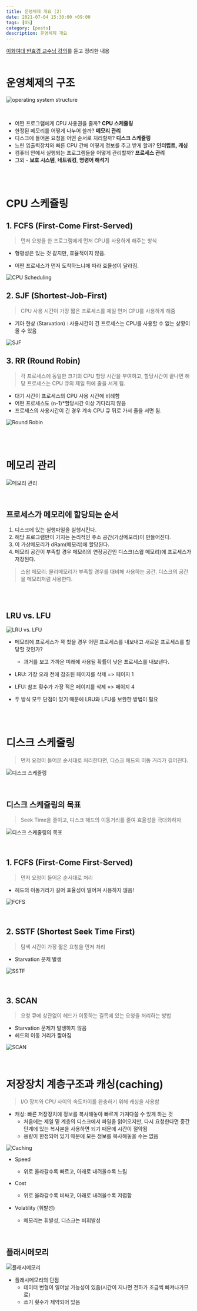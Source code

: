 ```yaml
---
title: 운영체제 개요 (2)
date: 2021-07-04 15:30:00 +09:00
tags: [OS]
category: [posts]
description: 운영체제 개요
---
```


[이화여대 반효경 교수님 강의](http://www.kocw.net/home/search/kemView.do?kemId=1226304)를 듣고 정리한 내용
<br><br>

# 운영체제의 구조

![operating system structure](operating%20systems/images/os-structure.png)

<br>

- 어떤 프로그램에게 CPU 사용권을 줄까? **CPU 스케쥴링**
- 한정된 메모리를 어떻게 나누어 쓸까? **메모리 관리**
- 디스크에 들어온 요청을 어떤 순서로 처리할까? **디스크 스케줄링**
- 느린 입출력장치와 빠른 CPU 간에 어떻게 정보를 주고 받게 할까? **인터럽트, 캐싱**
- 컴퓨터 안에서 실행되는 프로그램들을 어떻게 관리할까? **프로세스 관리**
- 그외 - **보호 시스템**, **네트워킹**, **명령어 해석기**

<br><br>

# CPU 스케쥴링

## 1. FCFS (First-Come First-Served)

  > 먼저 요청을 한 프로그램에게 먼저 CPU를 사용하게 해주는 방식

  - 형평성은 있는 것 같지만, 효율적이지 않음.

  - 어떤 프로세스가 먼저 도착하느냐에 따라 효율성이 달라짐.<br>
    

  ![CPU Scheduling](operating%20systems/images/fcfs.png)



## 2. SJF (Shortest-Job-First)

  > CPU 사용 시간이 가장 짧은 프로세스를 제일 먼저 CPU를 사용하게 해줌

  - 기아 현상 (Starvation) : 사용시간이 긴 프로세스는 CPU를 사용할 수 없는 상황이 올 수 있음<br>

  

  ![SJF](operating%20systems/images/sjf.png)



## 3. RR (Round Robin)

  >각 프로세스에 동일한 크기의 CPU 할당 시간을 부여하고, 할당시간이 끝나면 해당 프로세스는 CPU 큐의 제일 뒤에 줄을 서게 됨.

  - 대기 시간이 프로세스의 CPU 사용 시간에 비례함
  - 어떤 프로세스도 (n-1)*할당시간 이상 기다리지 않음
  - 프로세스의 사용시간이 긴 경우 계속 CPU 큐 뒤로 가서 줄을 서면 됨.<br>

  ![Round Robin](operating%20systems/images/rr.png)


<br><br>


# 메모리 관리

![메모리 관리](operating%20systems/images/memory-management.png)


<br>

## 프로세스가 메모리에 할당되는 순서

1. 디스크에 있는 실행파일을 실행시킨다.
2. 해당 프로그램만이 가지는 논리적인 주소 공간(가상메모리)이 만들어진다.
3. 이 가상메모리가 dRam(메모리)에 할당된다.
4. 메모리 공간이 부족할 경우 메모리의 연장공간인 디스크(스왑 메모리)에 프로세스가 저장된다.



> 스왑 메모리:  물리메모리가 부족할 경우를 대비해 사용하는 공간. 디스크의 공간을 메모리처럼 사용한다.

<br><br>

## LRU vs. LFU

![LRU vs. LFU](operating%20systems/images/lruvslfu.png)

- 메모리에 프로세스가 꽉 찼을 경우 어떤 프로세스를 내보내고 새로운 프로세스를 할당할 것인가?
  - 과거를 보고 가까운 미래에 사용될 확률이 낮은 프로세스를 내보낸다.

- LRU: 가장 오래 전에 참조된 페이지를 삭제 => 페이지 1
- LFU: 참조 횟수가 가장 적은 페이지를 삭제 => 페이지 4
- 두 방식 모두 단점이 있기 때문에 LRU와 LFU를 보완한 방법이 필요

<br><br>


# 디스크 스케줄링

> 먼저 요청이 들어온 순서대로 처리한다면, 디스크 헤드의 이동 거리가 길어진다.

![디스크 스케줄링](operating%20systems/images/disk-scheduling.png)

<br>

## 디스크 스케쥴링의 목표

> Seek Time을 줄이고, 디스크 헤드의 이동거리를 줄여 효율성을 극대화하자

![디스크 스케줄링의 목표](operating%20systems/images/disk-scheduling-2.png)

<br>

## 1. FCFS (First-Come First-Served)

> 먼저 요청이 들어온 순서대로 처리

- 헤드의 이동거리가 길어 효율성이 떨어져 사용하지 않음!

![FCFS](operating%20systems/images/disk-fcfs.png)

<br>

## 2. SSTF (Shortest Seek Time First)

>  탐색 시간이 가장 짧은 요청을 먼저 처리

- Starvation 문제 발생

![SSTF](operating%20systems/images/disk-sstf.png)



<br>

## 3. SCAN

> 요청 큐에 상관없이 헤드가 이동하는 길목에 있는 요청을 처리하는 방법

- Starvation 문제가 발생하지 않음
- 헤드의 이동 거리가 짧아짐

![SCAN](operating%20systems/images/disk-scan.png)



<br>

# 저장장치 계층구조과 캐싱(caching)

> I/O 장치와 CPU 사이의 속도차이를 완충하기 위해 캐싱을 사용함

- 캐싱: 빠른 저장장치에 정보를 복사해놓아 빠르게 가져다쓸 수 있게 하는 것
  - 처음에는 제일 밑 계층의 디스크에서  파일을 읽어오지만, 다시 요청한다면 중간 단계에 있는 복사본을 사용하면 되기 때문에 시간이 절약됨
  - 용량이 한정되어 있기 때문에 모든 정보를 복사해놓을 수는 없음

![Caching](operating%20systems/images/caching.png)

- Speed
  - 위로 올라갈수록 빠르고, 아래로 내려올수록 느림

- Cost
  - 위로 올라갈수록 비싸고, 아래로 내려올수록 저렴함

- Volatility (휘발성)
  - 메모리는 휘발성, 디스크는 비휘발성


<br>


## 플래시메모리

![플래시메모리](operating%20systems/images/flashmemory.png)

- 플래시메모리의 단점
  - 데이터 변형이 일어날 가능성이 있음(시간이 지나면 전하가 조금씩 빠져나가므로)
  - 쓰기 횟수가 제약되어 있음

